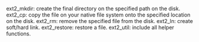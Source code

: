 ext2_mkdir: create the final directory on the specified path on the disk.
ext2_cp: copy the file on your native file system onto the specified location on the disk. 
ext2_rm: remove the specified file from the disk.
ext2_ln: create soft/hard link. 
ext2_restore: restore a file.
ext2_util: include all helper functions. 

